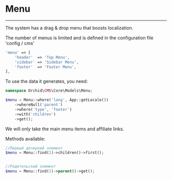 
# Menu
----------

The system has a drag & drop menu that boosts localization.

The number of menus is limited and is defined in the configuration file 'config / cms'
```php
'menu' => [
    'header'  => 'Top Menu',
    'sidebar' => 'Sidebar Menu',
    'footer'  => 'Footer Menu',
],
```


To use the data it generates, you need:

```php
namespace Orchid\CMS\Core\Models\Menu;

$menu = Menu::where('lang', App::getLocale())
    ->whereNull('parent')
    ->where('type', 'footer')
    ->with('children')
    ->get();
```

We will only take the main menu items and affiliate links.

Methods available:

```php
//Первый дочерний элемент
$menu = Menu::find(1)->children()->first();


//Родительский элемент
$menu = Menu::find(1)->parent()->get();
```
